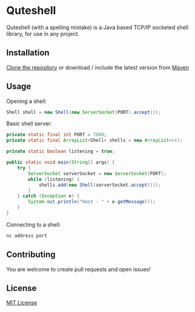 # Quteshell

Quteshell (with a spelling mistake) is a Java based TCP/IP socketed shell library, for use in any project.

## Installation

[Clone the repository](https://github.com/NadavTasher/Quteshell/archive/master.zip) or download / include the latest version from [Maven](https://search.maven.org/artifact/org.quteshell/quteshell/) 

## Usage

Opening a shell:
```java
Shell shell = new Shell(new ServerSocket(PORT).accept());
```

Basic shell server:
```java
private static final int PORT = 7000;
private static final ArrayList<Shell> shells = new ArrayList<>();

private static boolean listening = true;

public static void main(String[] args) {
    try {
        ServerSocket serverSocket = new ServerSocket(PORT);
        while (listening) {
            shells.add(new Shell(serverSocket.accept()));
        }
    } catch (Exception e) {
        System.out.println("Host - " + e.getMessage());
    }
}
```

Connecting to a shell:
```bash
nc address port
```

## Contributing
You are welcome to create pull requests and open issues!

## License
[MIT License](https://choosealicense.com/licenses/mit/)